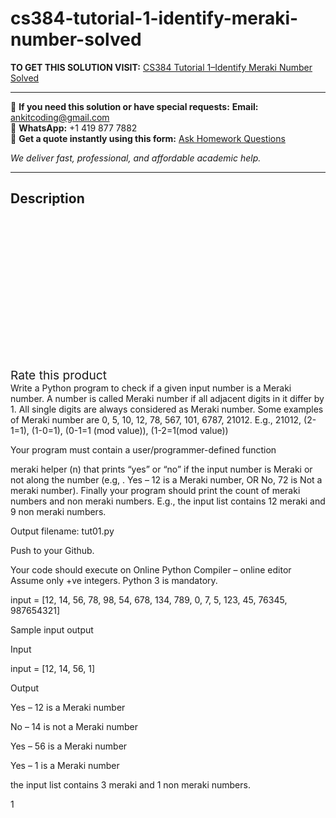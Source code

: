 # cs384-tutorial-1-identify-meraki-number-solved
**TO GET THIS SOLUTION VISIT:** [CS384 Tutorial 1–Identify Meraki Number Solved](https://www.ankitcodinghub.com/product/cs384-tutorial-1-identify-meraki-number-solved/)


---

📩 **If you need this solution or have special requests:** **Email:** ankitcoding@gmail.com  
📱 **WhatsApp:** +1 419 877 7882  
📄 **Get a quote instantly using this form:** [Ask Homework Questions](https://www.ankitcodinghub.com/services/ask-homework-questions/)

*We deliver fast, professional, and affordable academic help.*

---

<h2>Description</h2>



<div class="kk-star-ratings kksr-auto kksr-align-center kksr-valign-top" data-payload="{&quot;align&quot;:&quot;center&quot;,&quot;id&quot;:&quot;95722&quot;,&quot;slug&quot;:&quot;default&quot;,&quot;valign&quot;:&quot;top&quot;,&quot;ignore&quot;:&quot;&quot;,&quot;reference&quot;:&quot;auto&quot;,&quot;class&quot;:&quot;&quot;,&quot;count&quot;:&quot;0&quot;,&quot;legendonly&quot;:&quot;&quot;,&quot;readonly&quot;:&quot;&quot;,&quot;score&quot;:&quot;0&quot;,&quot;starsonly&quot;:&quot;&quot;,&quot;best&quot;:&quot;5&quot;,&quot;gap&quot;:&quot;4&quot;,&quot;greet&quot;:&quot;Rate this product&quot;,&quot;legend&quot;:&quot;0\/5 - (0 votes)&quot;,&quot;size&quot;:&quot;24&quot;,&quot;title&quot;:&quot;CS384 Tutorial 1–Identify Meraki Number Solved&quot;,&quot;width&quot;:&quot;0&quot;,&quot;_legend&quot;:&quot;{score}\/{best} - ({count} {votes})&quot;,&quot;font_factor&quot;:&quot;1.25&quot;}">

<div class="kksr-stars">

<div class="kksr-stars-inactive">
            <div class="kksr-star" data-star="1" style="padding-right: 4px">


<div class="kksr-icon" style="width: 24px; height: 24px;"></div>
        </div>
            <div class="kksr-star" data-star="2" style="padding-right: 4px">


<div class="kksr-icon" style="width: 24px; height: 24px;"></div>
        </div>
            <div class="kksr-star" data-star="3" style="padding-right: 4px">


<div class="kksr-icon" style="width: 24px; height: 24px;"></div>
        </div>
            <div class="kksr-star" data-star="4" style="padding-right: 4px">


<div class="kksr-icon" style="width: 24px; height: 24px;"></div>
        </div>
            <div class="kksr-star" data-star="5" style="padding-right: 4px">


<div class="kksr-icon" style="width: 24px; height: 24px;"></div>
        </div>
    </div>

<div class="kksr-stars-active" style="width: 0px;">
            <div class="kksr-star" style="padding-right: 4px">


<div class="kksr-icon" style="width: 24px; height: 24px;"></div>
        </div>
            <div class="kksr-star" style="padding-right: 4px">


<div class="kksr-icon" style="width: 24px; height: 24px;"></div>
        </div>
            <div class="kksr-star" style="padding-right: 4px">


<div class="kksr-icon" style="width: 24px; height: 24px;"></div>
        </div>
            <div class="kksr-star" style="padding-right: 4px">


<div class="kksr-icon" style="width: 24px; height: 24px;"></div>
        </div>
            <div class="kksr-star" style="padding-right: 4px">


<div class="kksr-icon" style="width: 24px; height: 24px;"></div>
        </div>
    </div>
</div>


<div class="kksr-legend" style="font-size: 19.2px;">
            <span class="kksr-muted">Rate this product</span>
    </div>
    </div>
<div class="page" title="Page 1">
<div class="layoutArea">
<div class="column">
Write a Python program to check if a given input number is a Meraki number. A number is called Meraki number if all adjacent digits in it differ by 1. All single digits are always considered as Meraki number. Some examples of Meraki number are 0, 5, 10, 12, 78, 567, 101, 6787, 21012. E.g., 21012, (2-1=1), (1-0=1), (0-1=1 (mod value)), (1-2=1(mod value))

Your program must contain a user/programmer-defined function

meraki helper (n) that prints “yes” or “no” if the input number is Meraki or not along the number (e.g, . Yes – 12 is a Meraki number, OR No, 72 is Not a meraki number). Finally your program should print the count of meraki numbers and non meraki numbers. E.g., the input list contains 12 meraki and 9 non meraki numbers.

Output filename: tut01.py

Push to your Github.

Your code should execute on Online Python Compiler – online editor Assume only +ve integers. Python 3 is mandatory.

input = [12, 14, 56, 78, 98, 54, 678, 134, 789, 0, 7, 5, 123, 45, 76345, 987654321]

Sample input output

Input

input = [12, 14, 56, 1]

Output

Yes – 12 is a Meraki number

No – 14 is not a Meraki number

Yes – 56 is a Meraki number

Yes – 1 is a Meraki number

the input list contains 3 meraki and 1 non meraki numbers.

</div>
</div>
<div class="layoutArea">
<div class="column">
1

</div>
</div>
</div>

